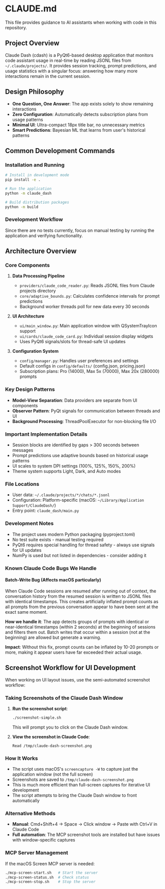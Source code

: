 # CLAUDE.md

This file provides guidance to AI assistants when working with code in this repository.

## Project Overview

Claude Dash (cdash) is a PyQt6-based desktop application that monitors code assistant usage in real-time by reading JSONL files from `~/.claude/projects/`. It provides session tracking, prompt predictions, and usage statistics with a singular focus: answering how many more interactions remain in the current session.

## Design Philosophy

- **One Question, One Answer**: The app exists solely to show remaining interactions
- **Zero Configuration**: Automatically detects subscription plans from usage patterns
- **Minimal UI**: Ultra-compact 18px title bar, no unnecessary metrics
- **Smart Predictions**: Bayesian ML that learns from user's historical patterns

## Common Development Commands

### Installation and Running
```bash
# Install in development mode
pip install -e .

# Run the application
python -m claude_dash

# Build distribution packages
python -m build
```

### Development Workflow
Since there are no tests currently, focus on manual testing by running the application and verifying functionality.

## Architecture Overview

### Core Components

1. **Data Processing Pipeline**
   - `providers/claude_code_reader.py`: Reads JSONL files from Claude projects directory
   - `core/adaptive_bounds.py`: Calculates confidence intervals for prompt predictions
   - Background worker threads poll for new data every 30 seconds

2. **UI Architecture**
   - `ui/main_window.py`: Main application window with QSystemTrayIcon support
   - `ui/cards/claude_code_card.py`: Individual session display widgets
   - Uses PyQt6 signals/slots for thread-safe UI updates

3. **Configuration System**
   - `config/manager.py`: Handles user preferences and settings
   - Default configs in `config/defaults/` (config.json, pricing.json)
   - Subscription plans: Pro (14000), Max 5x (70000), Max 20x (280000) prompts

### Key Design Patterns

- **Model-View Separation**: Data providers are separate from UI components
- **Observer Pattern**: PyQt signals for communication between threads and UI
- **Background Processing**: ThreadPoolExecutor for non-blocking file I/O

### Important Implementation Details

- Session blocks are identified by gaps > 300 seconds between messages
- Prompt predictions use adaptive bounds based on historical usage patterns
- UI scales to system DPI settings (100%, 125%, 150%, 200%)
- Theme system supports Light, Dark, and Auto modes

### File Locations

- User data: `~/.claude/projects/*/chats/*.jsonl`
- Configuration: Platform-specific (macOS: `~/Library/Application Support/ClaudeDash/`)
- Entry point: `claude_dash/main.py`

### Development Notes

- The project uses modern Python packaging (pyproject.toml)
- No test suite exists - manual testing required
- PyQt6 requires special handling for thread safety - always use signals for UI updates
- NumPy is used but not listed in dependencies - consider adding it

### Known Claude Code Bugs We Handle

#### Batch-Write Bug (Affects macOS particularly)
When Claude Code sessions are resumed after running out of context, the conversation history from the resumed session is written to JSONL files with identical timestamps. This creates artificially inflated prompt counts as all prompts from the previous conversation appear to have been sent at the exact same moment.

**How we handle it**: The app detects groups of prompts with identical or near-identical timestamps (within 2 seconds) at the beginning of sessions and filters them out. Batch writes that occur within a session (not at the beginning) are allowed but generate a warning.

**Impact**: Without this fix, prompt counts can be inflated by 10-20 prompts or more, making it appear users have far exceeded their actual usage.

## Screenshot Workflow for UI Development

When working on UI layout issues, use the semi-automated screenshot workflow:

### Taking Screenshots of the Claude Dash Window

1. **Run the screenshot script**:
   ```bash
   ./screenshot-simple.sh
   ```
   This will prompt you to click on the Claude Dash window.

2. **View the screenshot in Claude Code**:
   ```
   Read /tmp/claude-dash-screenshot.png
   ```

### How It Works

- The script uses macOS's `screencapture -W` to capture just the application window (not the full screen)
- Screenshots are saved to `/tmp/claude-dash-screenshot.png`
- This is much more efficient than full-screen captures for iterative UI development
- The script attempts to bring the Claude Dash window to front automatically

### Alternative Methods

- **Manual**: Cmd+Shift+4 → Space → Click window → Paste with Ctrl+V in Claude Code
- **Full automation**: The MCP screenshot tools are installed but have issues with window-specific captures

### MCP Server Management

If the macOS Screen MCP server is needed:
```bash
./mcp-screen-start.sh   # Start the server
./mcp-screen-status.sh  # Check status
./mcp-screen-stop.sh    # Stop the server
```
